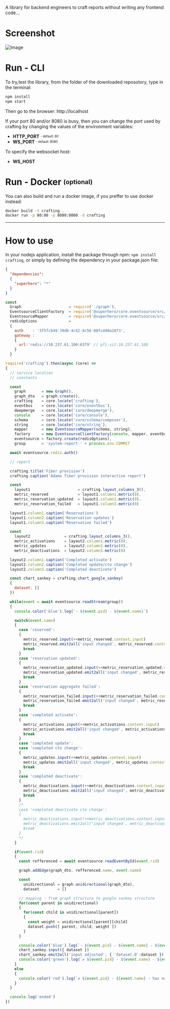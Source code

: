 A library for backend engineers to craft reports without writing any frontend code...

# Screenshot

![Image](./docs/screenshot.png?raw=true)

# Run - CLI

To try,test the library, from the folder of the downloaded reposotory, type in the terminal:

```bash
npm install
npm start
```

Then go to the browser: http://localhost

If your port 80 and/or 8080 is busy, then you can change the port used by crafting by changing the values of the environment variables: 
 - **HTTP_PORT** <sub><sup> - default: 80</sup></sub>
 - **WS_PORT** <sub><sup> - default: 8080</sup></sub>
 
 To specify the websocket host:
 - **WS_HOST**

# Run - Docker <sub><sup>(optional)</sup></sub>

You can also build and run a docker image, if you preffer to use docker instead:

```bash
docker build -t crafting .
docker run -p 80:80 -p 8080:8080 -d crafting
```

---

# How to use

In your nodejs application, install the package through npm: `npm install crafting`, or simply by defining the dependency in your package.json file:

```json
{
  "dependencies":
  {
    "superhero": "*"
  }
}
```

```js
const
  Graph                     = require('./graph'),
  EventsourceClientFactory  = require('@superhero/core.eventsource/src/client/factory'),
  EventsourceMapper         = require('@superhero/core.eventsource/src/mapper'),
  redisOptions              = 
  { 
    auth    : '3f5fc649-39d0-4c42-8c56-08fc490a2873', 
    gateway : 
    { 
      url:'redis://10.237.61.100:6379' // pfi-sit:10.237.61.100
    }
  }

require('crafting').then(async (core) =>
{
  // service location
  // constants

  const
    graph       = new Graph(),
    graph_dto   = graph.create(),
    crafting    = core.locate('crafting'),
    eventbus    = core.locate('core/eventbus'),
    deepmerge   = core.locate('core/deepmerge'),
    console     = core.locate('core/console'),
    schema      = core.locate('core/schema/composer'),
    string      = core.locate('core/string'),
    mapper      = new EventsourceMapper(schema, string),
    factory     = new EventsourceClientFactory(console, mapper, eventbus, deepmerge),
    eventsource = factory.create(redisOptions),
    group       = 'system-report-' + process.env.COMMIT

  await eventsource.redis.auth()

  // report

  crafting.title('Fiber provision')
  crafting.caption('Adamo fiber provision interactive report')

  const 
    layout1                     = crafting.layout_columns_3(),
    metric_reserved             = layout1.column1.metric(0),
    metric_reservation_updated  = layout1.column2.metric(0),
    metric_reservation_failed   = layout1.column3.metric(0)

  layout1.column1.caption('Reservations')
  layout1.column2.caption('Reservation updates')
  layout1.column3.caption('Reservation failed')

  const 
    layout2               = crafting.layout_columns_3(),
    metric_activations    = layout2.column1.metric(0),
    metric_updates        = layout2.column2.metric(0),
    metric_deactivations  = layout2.column3.metric(0)

  layout2.column1.caption('Completed activate')
  layout2.column2.caption('Completed update/cto change')
  layout2.column3.caption('Completed deactivate')

  const chart_sankey = crafting.chart_google_sankey(
  {
    dataset: []
  })

  while(event = await eventsource.readStream(group))
  {
    console.color('blue').log(`- ${event.pid} - ${event.name}`)

    switch(event.name)
    {
      case 'reserved':
      {
        metric_reserved.input(++metric_reserved.context.input)
        metric_reserved.emit2all('input changed', metric_reserved.context)
        break
      }
      case 'reservation updated':
      {
        metric_reservation_updated.input(++metric_reservation_updated.context.input)
        metric_reservation_updated.emit2all('input changed', metric_reservation_updated.context)
        break
      }
      case 'reservation aggregate failed':
      {
        metric_reservation_failed.input(++metric_reservation_failed.context.input)
        metric_reservation_failed.emit2all('input changed', metric_reservation_failed.context)
        break
      }
      case 'completed activate':
      {
        metric_activations.input(++metric_activations.context.input)
        metric_activations.emit2all('input changed', metric_activations.context)
        break
      }
      case 'completed update':
      case 'completed cto change':
      {
        metric_updates.input(++metric_updates.context.input)
        metric_updates.emit2all('input changed', metric_updates.context)
        break
      }
      case 'completed deactivate':
      {
        metric_deactivations.input(++metric_deactivations.context.input)
        metric_deactivations.emit2all('input changed', metric_deactivations.context)
        break
      }
      /*
      case 'completed deactivate cto change':
      {
        metric_deactivations.input(++metric_deactivations.context.input)
        metric_deactivations.emit2all('input changed', metric_deactivations.context)
        break
      }
      */
    }

    if(event.rid)
    {
      const refferenced = await eventsource.readEventById(event.rid)

      graph.addEdge(graph_dto, refferenced.name, event.name)

      const
        unidirectional = graph.unidirectional(graph_dto),
        dataset        = []

      // mapping - from graph structure to google sankey structure
      for(const parent in unidirectional)
      {
        for(const child in unidirectional[parent])
        {
          const weight = unidirectional[parent][child]
          dataset.push([ parent, child, weight ])
        }
      }

      console.color('blue').log(`- ${event.pid} - ${event.name} - ${event.rid} - ${refferenced.name}`, dataset)
      chart_sankey.input({ dataset })
      chart_sankey.emit2all('input adjusted', { 'dataset.0':dataset })
      console.color('green').log(`✔ ${event.pid} - ${event.name} - ${event.rid} - ${refferenced.name}`)
    }
    else
    {
      console.color('red').log(`✗ ${event.pid} - ${event.name} - has no rid`)
    }
  }

  console.log('ended')
})
```